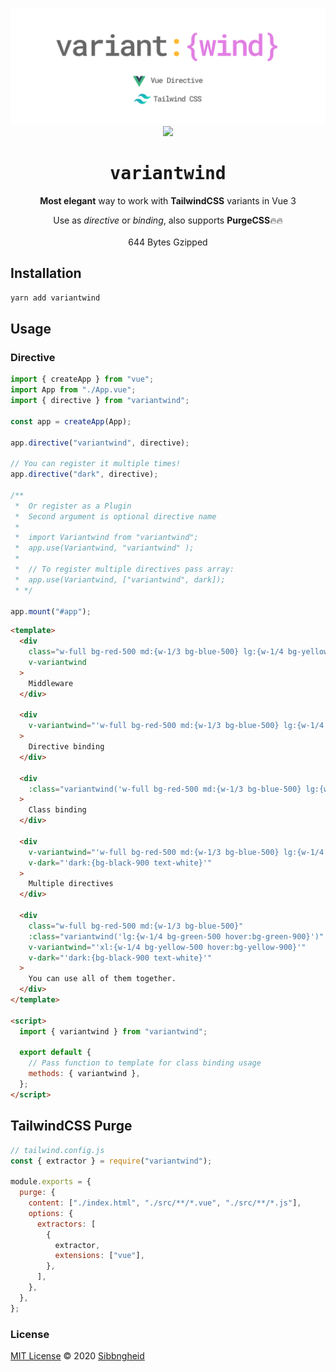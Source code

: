<p align='center'>
<img src="./variantwind.svg">
<img src="https://raw.githubusercontent.com/sibbngheid/variantwind/master/carbon.svg">
</p>
<h1 align='center'>
<samp>variantwind</samp>
</h1>
<p align='center'>
<strong>Most elegant</strong> way to work with <strong>TailwindCSS</strong> variants in Vue 3
</p>

<p align='center'>
Use as <em>directive</em> or <em>binding</em>, also supports <strong>PurgeCSS</strong>🔥🔥<br><br>
644 Bytes Gzipped
</p>

## Installation

```sh
yarn add variantwind
```

## Usage

### Directive

```js
import { createApp } from "vue";
import App from "./App.vue";
import { directive } from "variantwind";

const app = createApp(App);

app.directive("variantwind", directive);

// You can register it multiple times!
app.directive("dark", directive);

/**
 *  Or register as a Plugin
 *  Second argument is optional directive name
 *
 *  import Variantwind from "variantwind";
 *  app.use(Variantwind, "variantwind" );
 *
 *  // To register multiple directives pass array:
 *  app.use(Variantwind, ["variantwind", dark]);
 * */

app.mount("#app");
```

```html
<template>
  <div
    class="w-full bg-red-500 md:{w-1/3 bg-blue-500} lg:{w-1/4 bg-yellow-500 hover:bg-yellow-900}"
    v-variantwind
  >
    Middleware
  </div>

  <div
    v-variantwind="'w-full bg-red-500 md:{w-1/3 bg-blue-500} lg:{w-1/4 bg-yellow-500 hover:bg-yellow-900}'"
  >
    Directive binding
  </div>

  <div
    :class="variantwind('w-full bg-red-500 md:{w-1/3 bg-blue-500} lg:{w-1/4 bg-yellow-500 hover:bg-yellow-900}')"
  >
    Class binding
  </div>

  <div
    v-variantwind="'w-full bg-red-500 md:{w-1/3 bg-blue-500} lg:{w-1/4 bg-yellow-500 hover:bg-yellow-900}'"
    v-dark="'dark:{bg-black-900 text-white}'"
  >
    Multiple directives
  </div>

  <div
    class="w-full bg-red-500 md:{w-1/3 bg-blue-500}"
    :class="variantwind('lg:{w-1/4 bg-green-500 hover:bg-green-900}')"
    v-variantwind="'xl:{w-1/4 bg-yellow-500 hover:bg-yellow-900}'"
    v-dark="'dark:{bg-black-900 text-white}'"
  >
    You can use all of them together.
  </div>
</template>

<script>
  import { variantwind } from "variantwind";

  export default {
    // Pass function to template for class binding usage
    methods: { variantwind },
  };
</script>
```

## TailwindCSS Purge

```js
// tailwind.config.js
const { extractor } = require("variantwind");

module.exports = {
  purge: {
    content: ["./index.html", "./src/**/*.vue", "./src/**/*.js"],
    options: {
      extractors: [
        {
          extractor,
          extensions: ["vue"],
        },
      ],
    },
  },
};
```

### License

[MIT License](https://github.com/sibbngheid/variantwind/blob/master/LICENSE) © 2020 [Sibbngheid](https://github.com/sibbngheid)

